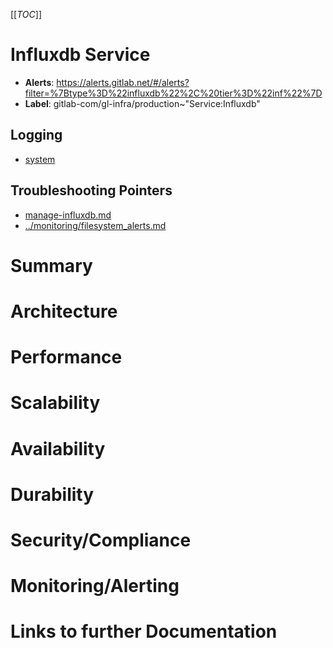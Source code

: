 <!-- MARKER: do not edit this section directly. Edit services/service-catalog.yml then run scripts/generate-docs -->
[[_TOC_]]

#  Influxdb Service
* **Alerts**: https://alerts.gitlab.net/#/alerts?filter=%7Btype%3D%22influxdb%22%2C%20tier%3D%22inf%22%7D
* **Label**: gitlab-com/gl-infra/production~"Service:Influxdb"

## Logging

* [system](https://log.gprd.gitlab.net/goto/bf44358a81c549827fd8142a4da59d4a)

## Troubleshooting Pointers

* [manage-influxdb.md](manage-influxdb.md)
* [../monitoring/filesystem_alerts.md](../monitoring/filesystem_alerts.md)
<!-- END_MARKER -->

# Summary

# Architecture

# Performance

# Scalability

# Availability

# Durability

# Security/Compliance

# Monitoring/Alerting

# Links to further Documentation
